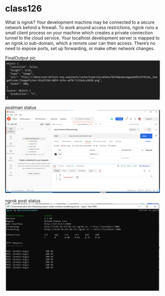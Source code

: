# class126

What is ngrok?
Your development machine may be connected to a secure network behind a firewall. To work around access restrictions, ngrok runs a small client process on your machine which creates a private connection tunnel to the cloud service. Your localhost development server is mapped to an ngrok.io sub-domain, which a remote user can then access. There’s no need to expose ports, set up forwarding, or make other network changes.


FinalOutput pic
![](https://github.com/Akriti96/class126/blob/main/Screenshot%202021-12-01%20011437.png)

 postman status
![](https://github.com/Akriti96/class126/blob/main/Screenshot%202021-12-01%20011459.png)

ngrok post status
![](https://github.com/Akriti96/class126/blob/main/Screenshot%202021-12-01%20011512.png)
